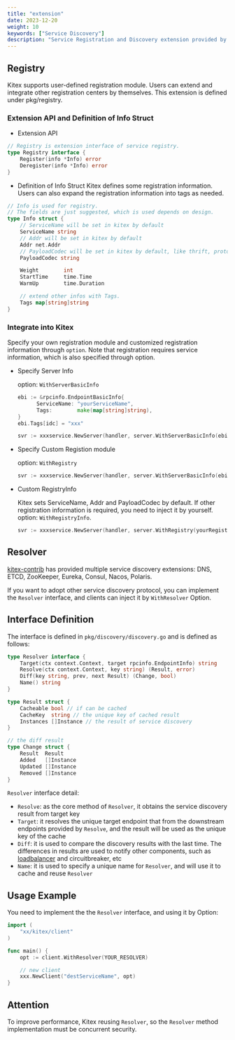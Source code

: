 ```yaml
---
title: "extension"
date: 2023-12-20
weight: 10
keywords: ["Service Discovery"]
description: "Service Registration and Discovery extension provided by Kitex."
---
```


## Registry

Kitex supports user-defined registration module. Users can extend and integrate other registration centers by themselves. This extension is defined under pkg/registry.

### Extension API and Definition of Info Struct

- Extension API

```go
// Registry is extension interface of service registry.
type Registry interface {
	Register(info *Info) error
	Deregister(info *Info) error
}
```

- Definition of Info Struct
  Kitex defines some registration information. Users can also expand the registration information into tags as needed.

```go
// Info is used for registry.
// The fields are just suggested, which is used depends on design.
type Info struct {
	// ServiceName will be set in kitex by default
	ServiceName string
	// Addr will be set in kitex by default
	Addr net.Addr
	// PayloadCodec will be set in kitex by default, like thrift, protobuf
	PayloadCodec string

	Weight        int
	StartTime     time.Time
	WarmUp        time.Duration

	// extend other infos with Tags.
	Tags map[string]string
}
```

### Integrate into Kitex

Specify your own registration module and customized registration information through `option`. Note that registration requires service information, which is also specified through option.

- Specify Server Info

  option: `WithServerBasicInfo`

  ```go
  ebi := &rpcinfo.EndpointBasicInfo{
  		ServiceName: "yourServiceName",
  		Tags:        make(map[string]string),
  }
  ebi.Tags[idc] = "xxx"
  
  svr := xxxservice.NewServer(handler, server.WithServerBasicInfo(ebi))
  ```

- Specify Custom Registion module

  option: `WithRegistry`

  ```go
  svr := xxxservice.NewServer(handler, server.WithServerBasicInfo(ebi), server.WithRegistry(yourRegistry))
  ```

- Custom RegistryInfo

  Kitex sets ServiceName, Addr and PayloadCodec by default. If other registration information is required, you need to inject it by yourself. option: `WithRegistryInfo`.

  ```go
  svr := xxxservice.NewServer(handler, server.WithRegistry(yourRegistry), server.WithRegistryInfo(yourRegistryInfo))
  ```

## Resolver

[kitex-contrib](https://github.com/kitex-contrib/resolver-dns) has provided multiple service discovery extensions: DNS, ETCD, ZooKeeper, Eureka, Consul, Nacos, Polaris.

If you want to adopt other service discovery protocol, you can implement the `Resolver` interface, and clients can inject it by `WithResolver` Option.

## Interface Definition

The interface is defined in `pkg/discovery/discovery.go` and is defined as follows:

```go
type Resolver interface {
    Target(ctx context.Context, target rpcinfo.EndpointInfo) string
    Resolve(ctx context.Context, key string) (Result, error)
    Diff(key string, prev, next Result) (Change, bool)
    Name() string
}

type Result struct {
    Cacheable bool // if can be cached
    CacheKey  string // the unique key of cached result
    Instances []Instance // the result of service discovery
}

// the diff result
type Change struct {
    Result  Result
    Added   []Instance
    Updated []Instance
    Removed []Instance
}
```

`Resolver` interface detail:

- `Resolve`: as the core method of `Resolver`, it obtains the service discovery result from target key
- `Target`:   it resolves the unique target endpoint that from the downstream endpoints provided by `Resolve`, and the result will be used as the unique key of the cache
- `Diff`:  it is used to compare  the discovery results with the last time. The differences in results are used to notify other components, such as [loadbalancer](../../service-governance/loadbalance) and circuitbreaker, etc
- `Name`:  it is used to specify a unique name for `Resolver`, and will use it to cache and reuse `Resolver`

## Usage Example

You need to implement the the `Resolver` interface, and using it by Option:

```go
import (
    "xx/kitex/client"
)

func main() {
    opt := client.WithResolver(YOUR_RESOLVER)

    // new client
    xxx.NewClient("destServiceName", opt)
}
```

## Attention

To improve performance,  Kitex reusing `Resolver`, so the `Resolver` method implementation must be concurrent security.
